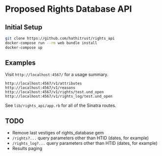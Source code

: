 # Proposed Rights Database API

## Initial Setup
```bash
git clone https://github.com/hathitrust/rights_api
docker-compose run --rm web bundle install
docker-compose up
```

## Examples

Visit `http://localhost:4567/` for a usage summary.
```
http://localhost:4567/v1/attributes
http://localhost:4567/v1/reasons
http://localhost:4567/v1/rights/test.und_open
http://localhost:4567/v1/rights_log/test.und_open
```
See `lib/rights_api/app.rb` for all of the Sinatra routes.

## TODO
- Remove last vestiges of rights_database gem
- `/rights?...` query parameters other than HTID (dates, for example)
- `/rights_log?...` query parameters other than HTID (dates, for example)
- Results paging


